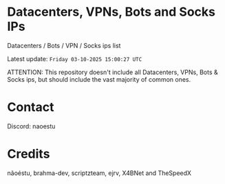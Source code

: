 # Datacenters, VPNs, Bots and Socks IPs
 
Datacenters / Bots / VPN / Socks ips list

Latest update: `Friday 03-10-2025 15:00:27 UTC` 

ATTENTION: This repository doesn't include all Datacenters, VPNs, Bots & Socks ips, 
but should include the vast majority of common ones.

# Contact
Discord: naoestu

# Credits
nãoéstu, brahma-dev, scriptzteam, ejrv, X4BNet and TheSpeedX
